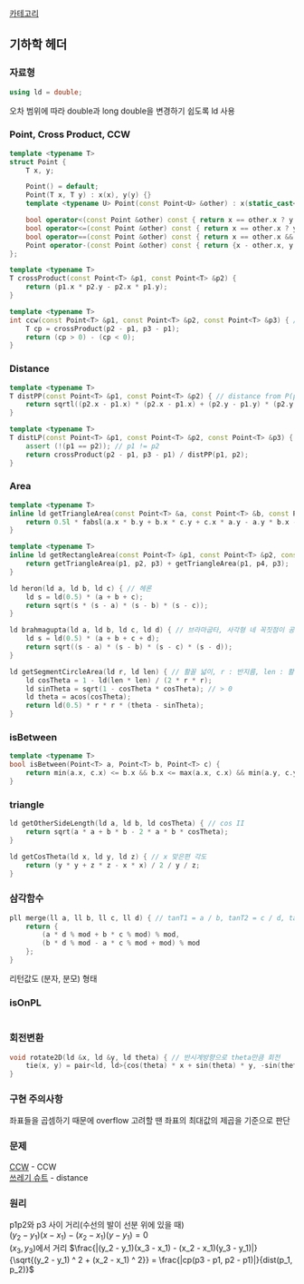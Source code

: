 [카테고리](/README.md)
## 기하학 헤더
### 자료형
```cpp
using ld = double;
```
오차 범위에 따라 double과 long double을 변경하기 쉽도록 ld 사용
### Point, Cross Product, CCW
```cpp
template <typename T>
struct Point {
    T x, y;

    Point() = default;
    Point(T x, T y) : x(x), y(y) {}
    template <typename U> Point(const Point<U> &other) : x(static_cast<T>(other.x)), y(static_cast<T>(other.y)) {}

    bool operator<(const Point &other) const { return x == other.x ? y < other.y : x < other.x; }
    bool operator<=(const Point &other) const { return x == other.x ? y <= other.y : x <= other.x; }
    bool operator==(const Point &other) const { return x == other.x && y == other.y; }
    Point operator-(const Point &other) const { return {x - other.x, y - other.y}; }
};

template <typename T>
T crossProduct(const Point<T> &p1, const Point<T> &p2) {
    return (p1.x * p2.y - p2.x * p1.y);
}

template <typename T>
int ccw(const Point<T> &p1, const Point<T> &p2, const Point<T> &p3) { // -1 : 시계, 0 : 일직선, 1 : 반시계
    T cp = crossProduct(p2 - p1, p3 - p1);
    return (cp > 0) - (cp < 0);
}
```
### Distance
```cpp
template <typename T>
T distPP(const Point<T> &p1, const Point<T> &p2) { // distance from P(point) to P(point)
    return sqrtl((p2.x - p1.x) * (p2.x - p1.x) + (p2.y - p1.y) * (p2.y - p1.y));
}

template <typename T>
T distLP(const Point<T> &p1, const Point<T> &p2, const Point<T> &p3) { // distance from L(line, p1p2) to P(point, p3)
    assert (!(p1 == p2)); // p1 != p2
    return crossProduct(p2 - p1, p3 - p1) / distPP(p1, p2);
}
```
### Area
```cpp
template <typename T>
inline ld getTriangleArea(const Point<T> &a, const Point<T> &b, const Point<T> &c) {
    return 0.5l * fabsl(a.x * b.y + b.x * c.y + c.x * a.y - a.y * b.x - b.y * c.x - c.y * a.x);
}

template <typename T>
inline ld getRectangleArea(const Point<T> &p1, const Point<T> &p2, const Point<T> &p3, const Point<T> &p4) {
    return getTriangleArea(p1, p2, p3) + getTriangleArea(p1, p4, p3);
}

ld heron(ld a, ld b, ld c) { // 헤론
    ld s = ld(0.5) * (a + b + c);
    return sqrt(s * (s - a) * (s - b) * (s - c));
}

ld brahmagupta(ld a, ld b, ld c, ld d) { // 브라마굽타, 사각형 네 꼭짓점이 공원점일 때
    ld s = ld(0.5) * (a + b + c + d);
    return sqrt((s - a) * (s - b) * (s - c) * (s - d));
}

ld getSegmentCircleArea(ld r, ld len) { // 활꼴 넓이, r : 반지름, len : 활꼴 길이
    ld cosTheta = 1 - ld(len * len) / (2 * r * r);
    ld sinTheta = sqrt(1 - cosTheta * cosTheta); // > 0
    ld theta = acos(cosTheta);
    return ld(0.5) * r * r * (theta - sinTheta);
}
```

### isBetween
```cpp
template <typename T>
bool isBetween(Point<T> a, Point<T> b, Point<T> c) {
    return min(a.x, c.x) <= b.x && b.x <= max(a.x, c.x) && min(a.y, c.y) <= b.y && b.y <= max(a.y, c.y);
}
```

### triangle
```cpp
ld getOtherSideLength(ld a, ld b, ld cosTheta) { // cos II
    return sqrt(a * a + b * b - 2 * a * b * cosTheta);
}

ld getCosTheta(ld x, ld y, ld z) { // x 맞은편 각도
    return (y * y + z * z - x * x) / 2 / y / z;
}
```

### 삼각함수
```cpp
pll merge(ll a, ll b, ll c, ll d) { // tanT1 = a / b, tanT2 = c / d, tan(T1 + T2) = ?
    return {
        (a * d % mod + b * c % mod) % mod,
        (b * d % mod - a * c % mod + mod) % mod
    };
}
```
리턴값도 (분자, 분모) 형태

### isOnPL
```cpp
```

### 회전변환
```cpp
void rotate2D(ld &x, ld &y, ld theta) { // 반시계방향으로 theta만큼 회전
    tie(x, y) = pair<ld, ld>{cos(theta) * x + sin(theta) * y, -sin(theta) * x + cos(theta) * y};
}
```
<!-- TODO rotate3D추가해야 됨, 3D에서 z에 아무값넣어보내면 2D로도 쓸수있으니 3D만들고 나서 2D삭제하면 될 듯 -->

### 구현 주의사항
좌표들을 곱셈하기 때문에 overflow 고려할 땐 좌표의 최대값의 제곱을 기준으로 판단

### 문제
[CCW](https://www.acmicpc.net/problem/11758) - CCW   
[쓰레기 슈트](https://www.acmicpc.net/problem/4225) - distance   

### 원리
p1p2와 p3 사이 거리(수선의 발이 선분 위에 있을 때)   
$(y_2 - y_1)(x - x_1) - (x_2 - x_1)(y - y_1) = 0$   
$(x_3, y_3)$에서 거리
$\frac{|(y_2 - y_1)(x_3 - x_1) - (x_2 - x_1)(y_3 - y_1)|}{\sqrt{(y_2 - y_1) ^ 2 + (x_2 - x_1) ^ 2}} = \frac{|cp(p3 - p1, p2 - p1)|}{dist(p_1, p_2)}$